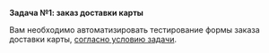 **Задача №1: заказ доставки карты**

Вам необходимо автоматизировать тестирование формы заказа доставки карты, [согласно условию задачи](https://github.com/netology-code/aqa-homeworks/tree/master/selenide).
